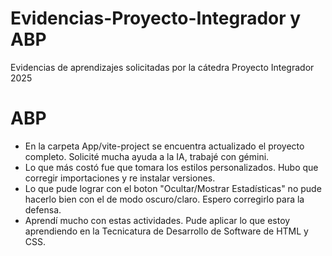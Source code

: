 # Evidencias-Proyecto-Integrador y ABP
Evidencias de aprendizajes solicitadas por la cátedra Proyecto Integrador 2025

# ABP
* En la carpeta App/vite-project se encuentra actualizado el proyecto completo. Solicité mucha ayuda a la IA, trabajé con gémini.
* Lo que más costó fue que tomara los estilos personalizados. Hubo que corregir importaciones y re instalar versiones.
* Lo que pude lograr con el boton "Ocultar/Mostrar Estadísticas" no pude hacerlo bien con el de modo oscuro/claro. Espero corregirlo para la defensa.
* Aprendí mucho con estas actividades. Pude aplicar lo que estoy aprendiendo en la Tecnicatura de Desarrollo de Software de HTML y CSS.
  
